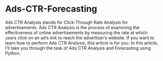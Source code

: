# Ads-CTR-Forecasting
Ads CTR Analysis stands for Click-Through Rate Analysis for advertisements. Ads CTR Analysis is the process of examining the effectiveness of online advertisements by measuring the rate at which users click on an ad’s link to reach the advertiser’s website. If you want to learn how to perform Ads CTR Analysis, this article is for you. In this article, I’ll take you through the task of Ads CTR Analysis and Forecasting using Python.
